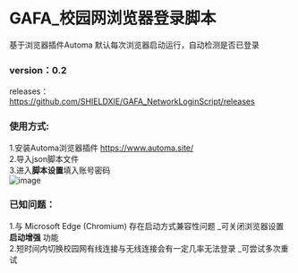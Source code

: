 # GAFA_校园网浏览器登录脚本
基于浏览器插件Automa
默认每次浏览器启动运行，自动检测是否已登录  

### version：0.2  
releases：https://github.com/SHIELDXIE/GAFA_NetworkLoginScript/releases  

### 使用方式:  
  1.安装Automa浏览器插件 https://www.automa.site/  
  2.导入json脚本文件  
  3.进入**脚本设置**填入账号密码  
  ![image](https://user-images.githubusercontent.com/37254173/160225233-1e70718a-ccdb-48a3-a480-94ed0e535c3d.png)

### 已知问题：  
  1.与 Microsoft Edge (Chromium) 存在启动方式兼容性问题 _可关闭浏览器设置 **启动增强** 功能  
  2.短时间内切换校园网有线连接与无线连接会有一定几率无法登录 _可尝试多次重试
